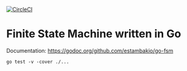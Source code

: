 [![CircleCI](https://circleci.com/gh/estambakio/go-fsm.svg?style=svg)](https://circleci.com/gh/estambakio/go-fsm)

# Finite State Machine written in Go

Documentation: https://godoc.org/github.com/estambakio/go-fsm

`go test -v -cover ./...`